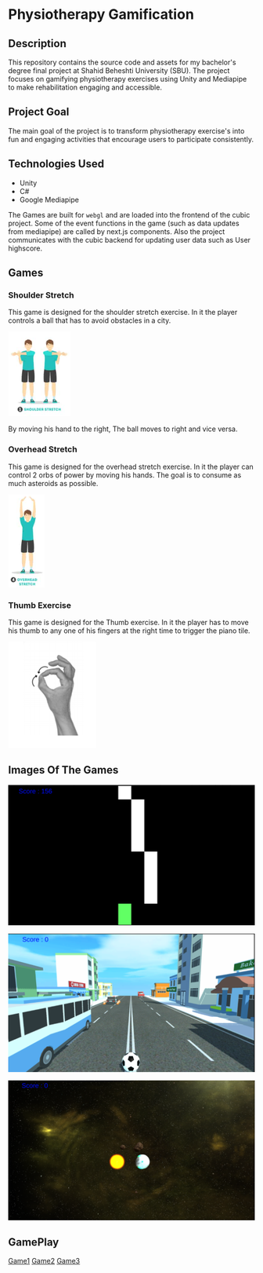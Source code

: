 # Physiotherapy Gamification

## Description

This repository contains the source code and assets for my bachelor's degree final project at Shahid Beheshti University (SBU). The project focuses on gamifying physiotherapy exercises using Unity and Mediapipe to make rehabilitation engaging and accessible.

## Project Goal

The main goal of the project is to transform physiotherapy exercise's into fun and engaging activities that encourage users to participate consistently.

## Technologies Used

* Unity
* C#
* Google Mediapipe

The Games are built for `webgl` and are loaded into the frontend of the cubic project. Some of the event functions in the game (such as data updates from mediapipe) are called by next.js components. Also the project communicates with the cubic backend for updating user data such as User highscore.        

## Games

### Shoulder Stretch

This game is designed for the shoulder stretch exercise. In it the player controls a ball that has to avoid obstacles in a city.

![alt text](./ReadMe/{CFB80309-5F9E-417D-B9C5-3A1707B04BA5}.png)

By moving his hand to the right, The ball moves to right and vice versa.

### Overhead Stretch

This game is designed for the overhead stretch exercise. In it the player can control 2 orbs of power by moving his hands. The goal is to consume as much asteroids as possible.

![alt text](./ReadMe/{56159A40-99D7-4233-8A28-F46388BEF62D}.png)

### Thumb Exercise

This game is designed for the Thumb exercise. In it the player has to move his thumb to any one of his fingers at the right time to trigger the piano tile.

![alt text](./ReadMe/{E1BA4739-0B97-4B85-A7B7-65881891CA1B}.png)

## Images Of The Games

![alt text](./ReadMe/{C187E554-898B-43C2-AA3C-6EE0B6320D3C}.png)

![alt text](./ReadMe/{318A58D0-92AE-48B0-B087-3A0116138A0D}.png)

![alt text](./ReadMe/{6EAFCF76-4CA9-4163-9E0D-374C82149721}.png)

## GamePlay
[Game1](https://drive.google.com/file/d/11rr5DXM0QYUJ71S013W9Mm6jZ7TcpFG2/view?resourcekey)
[Game2](https://drive.google.com/file/d/1eqU2SN1IlgmxSNMpHIujOj9G76IndviZ/view?resourcekey)
[Game3](https://drive.google.com/file/d/1thN34M6drweIpdZFEIwmXbaI4EVG1CmU/view?resourcekey)
